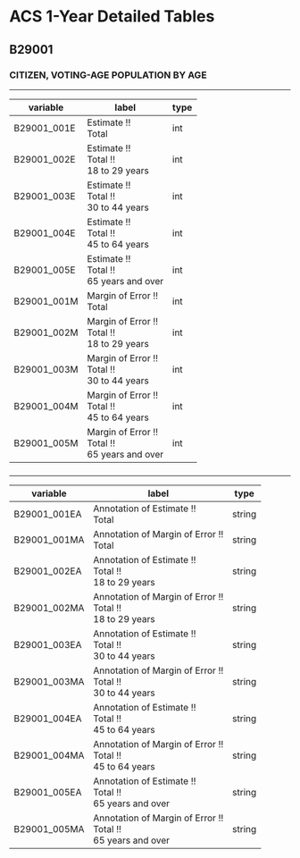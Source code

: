# ACS 1-Year Detailed Tables

## B29001

### CITIZEN, VOTING-AGE POPULATION BY AGE

___

| variable | label | type |
| ----- | ----- | ----- |
| B29001_001E | Estimate !!<br>Total | int |
| B29001_002E | Estimate !!<br>Total !!<br>18 to 29 years | int |
| B29001_003E | Estimate !!<br>Total !!<br>30 to 44 years | int |
| B29001_004E | Estimate !!<br>Total !!<br>45 to 64 years | int |
| B29001_005E | Estimate !!<br>Total !!<br>65 years and over | int |
| B29001_001M | Margin of Error !!<br>Total | int |
| B29001_002M | Margin of Error !!<br>Total !!<br>18 to 29 years | int |
| B29001_003M | Margin of Error !!<br>Total !!<br>30 to 44 years | int |
| B29001_004M | Margin of Error !!<br>Total !!<br>45 to 64 years | int |
| B29001_005M | Margin of Error !!<br>Total !!<br>65 years and over | int |
### 

___

| variable | label | type |
| ----- | ----- | ----- |
| B29001_001EA | Annotation of Estimate !!<br>Total | string |
| B29001_001MA | Annotation of Margin of Error !!<br>Total | string |
| B29001_002EA | Annotation of Estimate !!<br>Total !!<br>18 to 29 years | string |
| B29001_002MA | Annotation of Margin of Error !!<br>Total !!<br>18 to 29 years | string |
| B29001_003EA | Annotation of Estimate !!<br>Total !!<br>30 to 44 years | string |
| B29001_003MA | Annotation of Margin of Error !!<br>Total !!<br>30 to 44 years | string |
| B29001_004EA | Annotation of Estimate !!<br>Total !!<br>45 to 64 years | string |
| B29001_004MA | Annotation of Margin of Error !!<br>Total !!<br>45 to 64 years | string |
| B29001_005EA | Annotation of Estimate !!<br>Total !!<br>65 years and over | string |
| B29001_005MA | Annotation of Margin of Error !!<br>Total !!<br>65 years and over | string |

